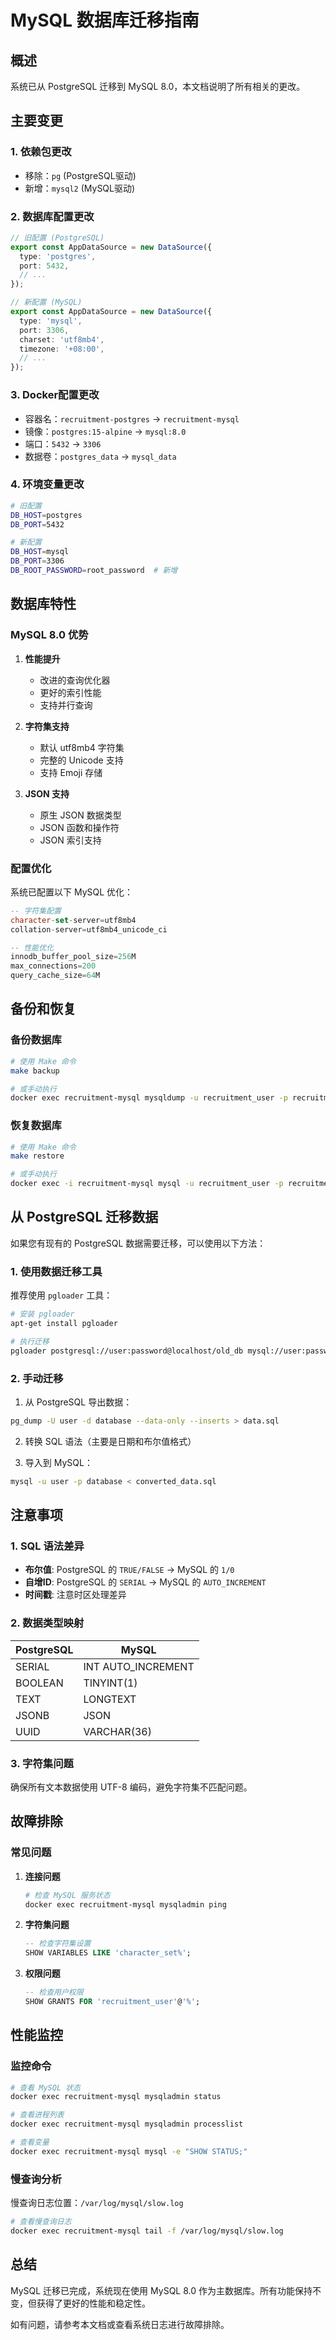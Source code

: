 # MySQL 数据库迁移指南

## 概述

系统已从 PostgreSQL 迁移到 MySQL 8.0，本文档说明了所有相关的更改。

## 主要变更

### 1. 依赖包更改

- 移除：`pg` (PostgreSQL驱动)
- 新增：`mysql2` (MySQL驱动)

### 2. 数据库配置更改

```typescript
// 旧配置 (PostgreSQL)
export const AppDataSource = new DataSource({
  type: 'postgres',
  port: 5432,
  // ...
});

// 新配置 (MySQL)
export const AppDataSource = new DataSource({
  type: 'mysql',
  port: 3306,
  charset: 'utf8mb4',
  timezone: '+08:00',
  // ...
});
```

### 3. Docker配置更改

- 容器名：`recruitment-postgres` → `recruitment-mysql`
- 镜像：`postgres:15-alpine` → `mysql:8.0`
- 端口：`5432` → `3306`
- 数据卷：`postgres_data` → `mysql_data`

### 4. 环境变量更改

```bash
# 旧配置
DB_HOST=postgres
DB_PORT=5432

# 新配置
DB_HOST=mysql
DB_PORT=3306
DB_ROOT_PASSWORD=root_password  # 新增
```

## 数据库特性

### MySQL 8.0 优势

1. **性能提升**
   - 改进的查询优化器
   - 更好的索引性能
   - 支持并行查询

2. **字符集支持**
   - 默认 utf8mb4 字符集
   - 完整的 Unicode 支持
   - 支持 Emoji 存储

3. **JSON 支持**
   - 原生 JSON 数据类型
   - JSON 函数和操作符
   - JSON 索引支持

### 配置优化

系统已配置以下 MySQL 优化：

```sql
-- 字符集配置
character-set-server=utf8mb4
collation-server=utf8mb4_unicode_ci

-- 性能优化
innodb_buffer_pool_size=256M
max_connections=200
query_cache_size=64M
```

## 备份和恢复

### 备份数据库

```bash
# 使用 Make 命令
make backup

# 或手动执行
docker exec recruitment-mysql mysqldump -u recruitment_user -p recruitment_db > backup.sql
```

### 恢复数据库

```bash
# 使用 Make 命令
make restore

# 或手动执行
docker exec -i recruitment-mysql mysql -u recruitment_user -p recruitment_db < backup.sql
```

## 从 PostgreSQL 迁移数据

如果您有现有的 PostgreSQL 数据需要迁移，可以使用以下方法：

### 1. 使用数据迁移工具

推荐使用 `pgloader` 工具：

```bash
# 安装 pgloader
apt-get install pgloader

# 执行迁移
pgloader postgresql://user:password@localhost/old_db mysql://user:password@localhost/new_db
```

### 2. 手动迁移

1. 从 PostgreSQL 导出数据：
```bash
pg_dump -U user -d database --data-only --inserts > data.sql
```

2. 转换 SQL 语法（主要是日期和布尔值格式）

3. 导入到 MySQL：
```bash
mysql -u user -p database < converted_data.sql
```

## 注意事项

### 1. SQL 语法差异

- **布尔值**: PostgreSQL 的 `TRUE/FALSE` → MySQL 的 `1/0`
- **自增ID**: PostgreSQL 的 `SERIAL` → MySQL 的 `AUTO_INCREMENT`
- **时间戳**: 注意时区处理差异

### 2. 数据类型映射

| PostgreSQL | MySQL |
|------------|-------|
| SERIAL | INT AUTO_INCREMENT |
| BOOLEAN | TINYINT(1) |
| TEXT | LONGTEXT |
| JSONB | JSON |
| UUID | VARCHAR(36) |

### 3. 字符集问题

确保所有文本数据使用 UTF-8 编码，避免字符集不匹配问题。

## 故障排除

### 常见问题

1. **连接问题**
   ```bash
   # 检查 MySQL 服务状态
   docker exec recruitment-mysql mysqladmin ping
   ```

2. **字符集问题**
   ```sql
   -- 检查字符集设置
   SHOW VARIABLES LIKE 'character_set%';
   ```

3. **权限问题**
   ```sql
   -- 检查用户权限
   SHOW GRANTS FOR 'recruitment_user'@'%';
   ```

## 性能监控

### 监控命令

```bash
# 查看 MySQL 状态
docker exec recruitment-mysql mysqladmin status

# 查看进程列表
docker exec recruitment-mysql mysqladmin processlist

# 查看变量
docker exec recruitment-mysql mysql -e "SHOW STATUS;"
```

### 慢查询分析

慢查询日志位置：`/var/log/mysql/slow.log`

```bash
# 查看慢查询日志
docker exec recruitment-mysql tail -f /var/log/mysql/slow.log
```

## 总结

MySQL 迁移已完成，系统现在使用 MySQL 8.0 作为主数据库。所有功能保持不变，但获得了更好的性能和稳定性。

如有问题，请参考本文档或查看系统日志进行故障排除。